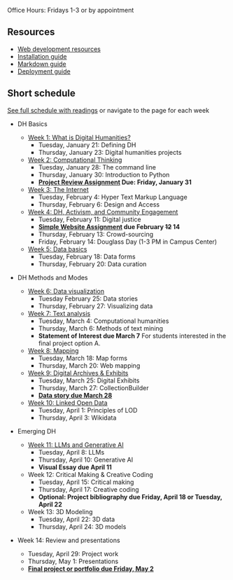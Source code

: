 Office Hours: Fridays 1-3 or by appointment

## Resources

- [Web development resources](resources/web.md)
- [Installation guide](resources/installation.md)
- [Markdown guide](resources/markdown-guide.md)
- [Deployment guide](resources/deployment.md)

## Short schedule

[See full schedule with readings](schedule.md) or navigate to the page for each week
- DH Basics
  - [Week 1: What is Digital Humanities?](wk/01)
  	- Tuesday, January 21: Defining DH
  	- Thursday, January 23: Digital humanities projects
  - [Week 2: Computational Thinking](wk/02)
  	- Tuesday, January 28: The command line
  	- Thursday, January 30: Introduction to Python
  	- **[Project Review Assignment](assignments/review.md) Due: Friday, January 31**
  - [Week 3: The Internet](wk/03)
  	- Tuesday, February 4: Hyper Text Markup Language
  	- Thursday, February 6: Design and Access
  - [Week 4: DH, Activism, and Community Engagement](wk/04)
  	- Tuesday, February 11: Digital justice
  	- **[Simple Website Assignment](assignments/website.md) due February ~~12~~ 14**
  	- Thursday, February 13: Crowd-sourcing
  	- Friday, February 14: Douglass Day (1-3 PM in Campus Center)
  - [Week 5: Data basics](wk/05)
  	- Tuesday, February 18: Data forms
  	- Thursday, February 20: Data curation
- DH Methods and Modes
  - [Week 6: Data visualization](wk/06)
  	- Tuesday February 25: Data stories
  	- Thursday, February 27: Visualizing data
  - [Week 7: Text analysis](wk/07)
  	- Tuesday, March 4: Computational humanities
  	- Thursday, March 6: Methods of text mining
    - **Statement of Interest due March 7** For students interested in the final project option A.
  - [Week 8: Mapping](wk/08)
  	- Tuesday, March 18: Map forms
  	- Thursday, March 20: Web mapping
  - [Week 9: Digital Archives & Exhibits](wk/09)
  	- Tuesday, March 25: Digital Exhibits
  	- Thursday, March 27: CollectionBuilder
  	- **[Data story due March 28](assignments/data-essay)**
  - [Week 10: Linked Open Data](wk/10)
  	- Tuesday, April 1: Principles of LOD
  	- Thursday, April 3: Wikidata

- Emerging DH
  - [Week 11: LLMs and Generative AI](wk/11)
  	- Tuesday, April 8: LLMs
  	- Thursday, April 10: Generative AI
	- **Visual Essay due April 11**
  - Week 12: Critical Making & Creative Coding
  	- Tuesday, April 15: Critical making
  	- Thursday, April 17: Creative coding
  	- **Optional: Project bibliography due Friday, April 18 or Tuesday, April 22**
  - Week 13: 3D Modeling
  	- Tuesday, April 22: 3D data
  	- Thursday, April 24: 3D models
- Week 14: Review and presentations
	- Tuesday, April 29: Project work
	- Thursday, May 1: Presentations
	- [**Final project or portfolio due Friday, May 2**](assignments/final-project)


